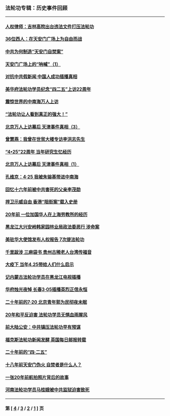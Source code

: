 ### 法轮功专辑：历史事件回顾
---
#### [人权律师：吉林高院出台违法文件打压法轮功](../../pages/nf5793/n13825665.md?11190430) 
#### [36位西人：在天安门广场上为自由而战](../../pages/nf5793/n13390029.md?11190430) 
#### [中共为何制造“天安门自焚案”](../../pages/nf5793/n13183270.md?11190430) 
#### [天安门广场上的“呐喊”（1）](../../pages/nf5793/n13105277.md?11190430) 
#### [对抗中共假新闻 中国人成功插播真相](../../pages/nf5793/n12910618.md?11190430) 
#### [美华府法轮功学员纪念“四二五”上访22周年](../../pages/nf5793/n12904445.md?11190430) 
#### [震惊世界的中南海万人上访](../../pages/nf5793/n12903976.md?11190430) 
#### [“法轮功让人看到真正的强大！”](../../pages/nf5793/n12903195.md?11190430) 
#### [北京万人上访幕后 天津事件真相（3）](../../pages/nf5793/n12902807.md?11190430) 
#### [曾慧燕：我曾在世贸大楼专访李洪志先生](../../pages/nf5793/n12898729.md?11190430) 
#### [“4•25”22周年 当年研究生忆经历](../../pages/nf5793/n12894152.md?11190430) 
#### [北京万人上访幕后 天津事件真相（1）](../../pages/nf5793/n12885174.md?11190430) 
#### [孔维京：4·25 我被朱镕基带进中南海](../../pages/nf5793/n12864987.md?11190430) 
#### [回忆十六年前被中共害死的父亲李茂勋](../../pages/nf5793/n12880270.md?11190430) 
#### [捍卫示威自由 香港“阻街案”载入史册](../../pages/nf5793/n12811245.md?11190430) 
#### [20年前 一位加国华人在上海劳教所的经历](../../pages/nf5793/n12707932.md?11190430) 
#### [黑龙江大兴安岭韩家园林业局政法委恶行 涉命案](../../pages/nf5793/n12622815.md?11190430) 
#### [美驻华大使馆发布人权报告 7次提法轮功](../../pages/nf5793/n12520541.md?11190430) 
#### [千里跋涉 三麻袋书 贵州古稀老人台湾传福音](../../pages/nf5793/n12198750.md?11190430) 
#### [大疫下 当年4.25带给人们什么启示](../../pages/nf5793/n12058565.md?11190430) 
#### [记内蒙古法轮功学员在黑龙江电视插播](../../pages/nf5793/n11699194.md?11190430) 
#### [华府烛光夜悼 长春3·05插播英烈正信永恒](../../pages/nf5793/n11397432.md?11190430) 
#### [二十年前的7·20 北京青年郭为民彻夜未眠](../../pages/nf5793/n11354195.md?11190430) 
#### [20年和平反迫害 法轮功学员无惧血雨腥风](../../pages/nf5793/n11348279.md?11190430) 
#### [前大陆公安：中共镇压法轮功早有预谋](../../pages/nf5793/n11352168.md?11190430) 
#### [福克斯法轮功新闻发酵  英国每日邮报转载](../../pages/nf5793/n11285952.md?11190430) 
#### [二十年前的“四·二五”](../../pages/nf5793/n11207639.md?11190430) 
#### [十八年前天安门伪火 自焚者是什么人？](../../pages/nf5793/n10996556.md?11190430) 
#### [一张20年前航拍照片背后的故事](../../pages/nf5793/n10693797.md?11190430) 
#### [河南法轮功学员马桂娥被中共监狱迫害致死](../../pages/nf5793/n10684974.md?11190430) 

---
#### 第 [ [4](./4.md?11190430) / [3](./3.md?11190430) / [2](./2.md?11190430) / [1](./1.md?11190430) ] 页
